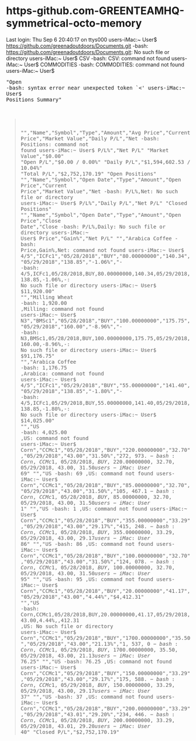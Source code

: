 # https-github.com-GREENTEAMHQ-symmetrical-octo-memory
Last login: Thu Sep  6 20:40:17 on ttys000
users-iMac:~ User$ https://github.com/greenadoutdoors/Documents.git
-bash: https://github.com/greenadoutdoors/Documents.git: No such file or directory
users-iMac:~ User$ CSV
-bash: CSV: command not found
users-iMac:~ User$ COMMODITIES
-bash: COMMODITIES: command not found
users-iMac:~ User$ <html><head></head><body><pre style="word-wrap: break-word; white-space: pre-wrap;">"Open
-bash: syntax error near unexpected token `<'
users-iMac:~ User$ Positions Summary"
> "","Name","Symbol","Type","Amount","Avg Price","Current Price","Market Value","Daily P/L","Net
-bash: Positions: command not found
users-iMac:~ User$ P/L%","Net P/L"
> "Market Value","$0.00"
> "Open P/L","$0.00 / 0.00%"
> "Daily P/L","$1,594,602.53 / 10.04%"
> "Total P/L","$2,752,170.19"
> "Open Positions"
> "","Name","Symbol","Open Date","Type","Amount","Open Price","Current Price","Market Value","Net
-bash: P/L%,Net: No such file or directory
users-iMac:~ User$ P/L%","Daily P/L","Net P/L"
> "Closed Positions"
> "","Name","Symbol","Open Date","Type","Amount","Open Price","Close Date","Close
-bash: P/L%,Daily: No such file or directory
users-iMac:~ User$ Price","Gain%","Net P/L"
> "","Arabica Coffee
-bash: Price,Gain%,Net: command not found
users-iMac:~ User$ 4/5","ICFc1","05/28/2018","BUY","80.00000000","140.34","05/29/2018","138.85","-1.06%","-
-bash: 4/5,ICFc1,05/28/2018,BUY,80.00000000,140.34,05/29/2018,138.85,-1.06%,-: No such file or directory
users-iMac:~ User$ $11,920.00"
> "","Milling Wheat
-bash: 1,920.00
,Milling: command not found
users-iMac:~ User$ N3","BMSc1","05/28/2018","BUY","100.00000000","175.75","05/29/2018","160.00","-8.96%","-
-bash: N3,BMSc1,05/28/2018,BUY,100.00000000,175.75,05/29/2018,160.00,-8.96%,-: No such file or directory
users-iMac:~ User$ $91,176.75"
> "","Arabica Coffee
-bash: 1,176.75
,Arabica: command not found
users-iMac:~ User$ 4/5","ICFc1","05/29/2018","BUY","55.00000000","141.40","05/29/2018","138.85","-1.80%","-
-bash: 4/5,ICFc1,05/29/2018,BUY,55.00000000,141.40,05/29/2018,138.85,-1.80%,-: No such file or directory
users-iMac:~ User$ $14,025.00"
> "","US
-bash: 4,025.00
,US: command not found
users-iMac:~ User$ Corn","CCMc1","05/28/2018","BUY","220.00000000","32.70","05/29/2018","43.00","31.50%","$272,973.
-bash: Corn,CCMc1,05/28/2018,BUY,220.00000000,32.70,05/29/2018,43.00,31.50%,72,973.: No such file or directory
users-iMac:~ User$ 69"
> "","US
-bash: 69
,US: command not found
users-iMac:~ User$ Corn","CCMc1","05/28/2018","BUY","85.00000000","32.70","05/29/2018","43.00","31.50%","$105,467.1
-bash: Corn,CCMc1,05/28/2018,BUY,85.00000000,32.70,05/29/2018,43.00,31.50%,05,467.1: No such file or directory
users-iMac:~ User$ 1"
> "","US
-bash: 1
,US: command not found
users-iMac:~ User$ Corn","CCMc1","05/28/2018","BUY","355.00000000","33.29","05/29/2018","43.00","29.17%","$415,248.
-bash: Corn,CCMc1,05/28/2018,BUY,355.00000000,33.29,05/29/2018,43.00,29.17%,15,248.: No such file or directory
users-iMac:~ User$ 86"
> "","US
-bash: 86
,US: command not found
users-iMac:~ User$ Corn","CCMc1","05/28/2018","BUY","100.00000000","32.70","05/29/2018","43.00","31.50%","$124,078.
-bash: Corn,CCMc1,05/28/2018,BUY,100.00000000,32.70,05/29/2018,43.00,31.50%,24,078.: No such file or directory
users-iMac:~ User$ 95"
> "","US
-bash: 95
,US: command not found
users-iMac:~ User$ Corn","CCMc1","05/28/2018","BUY","20.00000000","41.17","05/29/2018","43.00","4.44%","$4,412.31"
> "","US
-bash: Corn,CCMc1,05/28/2018,BUY,20.00000000,41.17,05/29/2018,43.00,4.44%,,412.31
,US: No such file or directory
users-iMac:~ User$ Corn","CCMc1","05/29/2018","BUY","1700.00000000","35.50","05/29/2018","43.00","21.13%","$1,537,0
-bash: Corn,CCMc1,05/29/2018,BUY,1700.00000000,35.50,05/29/2018,43.00,21.13%,,537,0: No such file or directory
users-iMac:~ User$ 76.25"
> "","US
-bash: 76.25
,US: command not found
users-iMac:~ User$ Corn","CCMc1","05/29/2018","BUY","150.00000000","33.29","05/29/2018","43.00","29.17%","$175,588.
-bash: Corn,CCMc1,05/29/2018,BUY,150.00000000,33.29,05/29/2018,43.00,29.17%,75,588.: No such file or directory
users-iMac:~ User$ 37"
> "","US
-bash: 37
,US: command not found
users-iMac:~ User$ Corn","CCMc1","05/28/2018","BUY","200.00000000","33.29","05/29/2018","43.01","29.20%","$234,446.
-bash: Corn,CCMc1,05/28/2018,BUY,200.00000000,33.29,05/29/2018,43.01,29.20%,34,446.: No such file or directory
users-iMac:~ User$ 40"
> "Closed P/L","$2,752,170.19"
> </pre></body></html>
> 
> 
